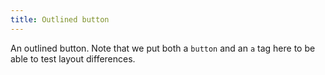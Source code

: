 ```yaml
---
title: Outlined button
---
```


An outlined button. Note that we put both a `button` and an `a` tag here to be able to test layout differences.
